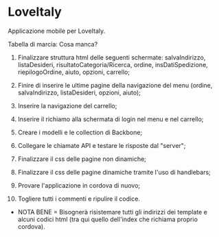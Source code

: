 # LoveItaly
Applicazione mobile per LoveItaly.

Tabella di marcia: Cosa manca?

1) Finalizzare struttura html delle seguenti schermate: salvaIndirizzo, listaDesideri, risultatoCategoria/Ricerca, ordine, insDatiSpedizione, riepilogoOrdine, aiuto, opzioni, carrello;

2) Finire di inserire le ultime pagine della navigazione del menu (ordine, salvaIndirizzo, listaDesideri, opzioni, aiuto);

3) Inserire la navigazione del carrello;

4) Inserire il richiamo alla schermata di login nel menu e nel carrello;

5) Creare i modelli e le collection di Backbone;

6) Collegare le chiamate API e testare le risposte dal "server";

7) Finalizzare il css delle pagine non dinamiche;

8) Finalizzare il css delle pagine dinamiche tramite l'uso di handlebars;

9) Provare l'applicazione in cordova di nuovo;

10) Togliere tutti i commenti e ripulire il codice.


* NOTA BENE = Bisognerà risistemare tutti gli indirizzi dei template e alcuni codici html (tra qui quello dell'index che richiama proprio cordova).


